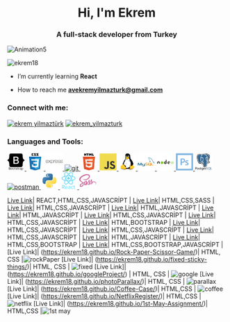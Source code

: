 <h1 align="center">Hi, I'm Ekrem</h1>
<h3 align="center">A full-stack developer from Turkey</h3>

   ![Animation5](https://github.com/ekrem18/ekrem18/assets/130497212/3da978b4-7379-4e05-ad97-8343647e8901)



<p align="left"> <img src="https://komarev.com/ghpvc/?username=ekrem18&label=Profile%20views&color=0e75b6&style=flat" alt="ekrem18" /> </p>

- I’m currently learning **React**

- How to reach me **avekremyilmazturk@gmail.com**

<h3 align="left">Connect with me:</h3>
<p align="left">
<a href="https://linkedin.com/in/ekrem yilmaztürk" target="blank"><img align="center" src="https://raw.githubusercontent.com/rahuldkjain/github-profile-readme-generator/master/src/images/icons/Social/linked-in-alt.svg" alt="ekrem yilmaztürk" height="30" width="40" /></a>
<a href="https://instagram.com/ekrem_yilmazturk" target="blank"><img align="center" src="https://raw.githubusercontent.com/rahuldkjain/github-profile-readme-generator/master/src/images/icons/Social/instagram.svg" alt="ekrem_yilmazturk" height="30" width="40" /></a>
</p>

<h3 align="left">Languages and Tools:</h3>
<p align="left"> <a href="https://getbootstrap.com" target="_blank" rel="noreferrer"> <img src="https://raw.githubusercontent.com/devicons/devicon/master/icons/bootstrap/bootstrap-plain-wordmark.svg" alt="bootstrap" width="40" height="40"/> </a> <a href="https://www.w3schools.com/css/" target="_blank" rel="noreferrer"> <img src="https://raw.githubusercontent.com/devicons/devicon/master/icons/css3/css3-original-wordmark.svg" alt="css3" width="40" height="40"/> </a> <a href="https://expressjs.com" target="_blank" rel="noreferrer"> <img src="https://raw.githubusercontent.com/devicons/devicon/master/icons/express/express-original-wordmark.svg" alt="express" width="40" height="40"/> </a> <a href="https://git-scm.com/" target="_blank" rel="noreferrer"> <img src="https://www.vectorlogo.zone/logos/git-scm/git-scm-icon.svg" alt="git" width="40" height="40"/> </a> <a href="https://www.w3.org/html/" target="_blank" rel="noreferrer"> <img src="https://raw.githubusercontent.com/devicons/devicon/master/icons/html5/html5-original-wordmark.svg" alt="html5" width="40" height="40"/> </a> <a href="https://developer.mozilla.org/en-US/docs/Web/JavaScript" target="_blank" rel="noreferrer"> <img src="https://raw.githubusercontent.com/devicons/devicon/master/icons/javascript/javascript-original.svg" alt="javascript" width="40" height="40"/> </a> <a href="https://www.linux.org/" target="_blank" rel="noreferrer"> <img src="https://raw.githubusercontent.com/devicons/devicon/master/icons/linux/linux-original.svg" alt="linux" width="40" height="40"/> </a> <a href="https://www.mysql.com/" target="_blank" rel="noreferrer"> <img src="https://raw.githubusercontent.com/devicons/devicon/master/icons/mysql/mysql-original-wordmark.svg" alt="mysql" width="40" height="40"/> </a> <a href="https://nodejs.org" target="_blank" rel="noreferrer"> <img src="https://raw.githubusercontent.com/devicons/devicon/master/icons/nodejs/nodejs-original-wordmark.svg" alt="nodejs" width="40" height="40"/> </a> <a href="https://www.photoshop.com/en" target="_blank" rel="noreferrer"> <img src="https://raw.githubusercontent.com/devicons/devicon/master/icons/photoshop/photoshop-line.svg" alt="photoshop" width="40" height="40"/> </a> <a href="https://www.postgresql.org" target="_blank" rel="noreferrer"> <img src="https://raw.githubusercontent.com/devicons/devicon/master/icons/postgresql/postgresql-original-wordmark.svg" alt="postgresql" width="40" height="40"/> </a> <a href="https://postman.com" target="_blank" rel="noreferrer"> <img src="https://www.vectorlogo.zone/logos/getpostman/getpostman-icon.svg" alt="postman" width="40" height="40"/> </a> <a href="https://www.python.org" target="_blank" rel="noreferrer"> <img src="https://raw.githubusercontent.com/devicons/devicon/master/icons/python/python-original.svg" alt="python" width="40" height="40"/> </a> <a href="https://reactjs.org/" target="_blank" rel="noreferrer"> <img src="https://raw.githubusercontent.com/devicons/devicon/master/icons/react/react-original-wordmark.svg" alt="react" width="40" height="40"/> </a> <a href="https://sass-lang.com" target="_blank" rel="noreferrer"> <img src="https://raw.githubusercontent.com/devicons/devicon/master/icons/sass/sass-original.svg" alt="sass" width="40" height="40"/> </a> </p>

[Live Link]()| REACT,HTML,CSS,JAVASCRİPT |
[Live Link]()| HTML,CSS,SASS | 
[Live Link]()| HTML,CSS,JAVASCRİPT |
[Live Link]()| HTML,JAVASCRİPT | 
[Live Link]()| HTML,JAVASCRİPT |
[Live Link]()| HTML,CSS,JAVASCRİPT | 
[Live Link]()| HTML,CSS,JAVASCRİPT | 
[Live Link]()| HTML,BOOTSTRAP |
[Live Link]()| HTML,CSS,JAVASCRİPT |
[Live Link]()| HTML,CSS,JAVASCRİPT |
[Live Link]()| HTML,CSS,JAVASCRİPT | 
[Live Link]()| HTML,JAVASCRİPT | 
[Live Link]()| HTML,CSS,BOOTSTRAP | 
[Live Link]()| HTML,CSS,BOOTSTRAP,JAVASCRİPT |
[Live Link]| (https://ekrem18.github.io/Rock-Paper-Scissor-Game/)| HTML, CSS |![rockPaper](https://github.com/ekrem18/ekrem18/assets/130497212/fe5e53b7-94f9-4b3b-b678-99a4452f9768)
[Live Link]| (https://ekrem18.github.io/fixed-sticky-things/)| HTML, CSS | ![fixed](https://github.com/ekrem18/ekrem18/assets/130497212/a67c5c12-2139-4018-8701-7caaad648a21)
[Live Link]| (https://ekrem18.github.io/googleProject/) | HTML, CSS | ![google](https://github.com/ekrem18/ekrem18/assets/130497212/4800c485-372c-4278-b06b-bca804a90367)
[Live Link]| (https://ekrem18.github.io/photoParallax/)| HTML, CSS | ![parallax](https://github.com/ekrem18/ekrem18/assets/130497212/5a1b8c16-869b-4ba0-9e21-aabfe8717f24)
[Live Link]| (https://ekrem18.github.io/Coffee-Case/)| HTML,CSS | ![coffee](https://github.com/ekrem18/ekrem18/assets/130497212/3ad8e4e9-cf0b-42d7-8a94-1e8a136c3318)
[Live Link]| (https://ekrem18.github.io/NetflixRegister/)| HTML,CSS | ![netflix](https://github.com/ekrem18/ekrem18/assets/130497212/b8772def-a228-42a0-a32d-b15ea101bffc)
[Live Link]| (https://ekrem18.github.io/1st-May-Assignment/)| HTML,CSS |![1st may](https://github.com/ekrem18/ekrem18/assets/130497212/30a16222-04fd-4901-9fb3-0c853dda8330)





